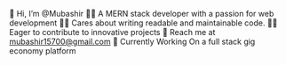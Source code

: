 
👋 Hi, I’m @Mubashir
👨‍🎓 A MERN stack developer with a passion for web development
👨‍💻 Cares about writing readable and maintainable code.
👩‍🔧 Eager to contribute to innovative projects
📧 Reach me at mubashir15700@gmail.com
🔭 Currently Working On a full stack gig economy platform

